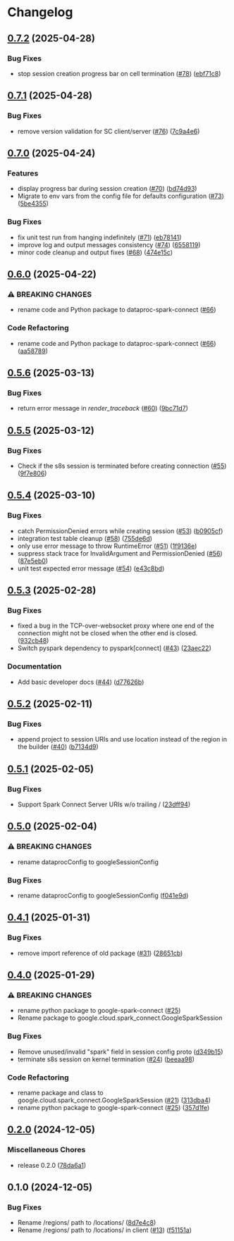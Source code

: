 # Changelog

## [0.7.2](https://github.com/GoogleCloudDataproc/dataproc-spark-connect-python/compare/v0.7.1...v0.7.2) (2025-04-28)


### Bug Fixes

* stop session creation progress bar on cell termination ([#78](https://github.com/GoogleCloudDataproc/dataproc-spark-connect-python/issues/78)) ([ebf71c8](https://github.com/GoogleCloudDataproc/dataproc-spark-connect-python/commit/ebf71c8163c5f3367f090dfab2a0dc0dbe0d941a))

## [0.7.1](https://github.com/GoogleCloudDataproc/dataproc-spark-connect-python/compare/v0.7.0...v0.7.1) (2025-04-28)


### Bug Fixes

* remove version validation for SC client/server ([#76](https://github.com/GoogleCloudDataproc/dataproc-spark-connect-python/issues/76)) ([7c9a4e6](https://github.com/GoogleCloudDataproc/dataproc-spark-connect-python/commit/7c9a4e6f30360c64f3aa3cddd29edc50ed49e37d))

## [0.7.0](https://github.com/GoogleCloudDataproc/dataproc-spark-connect-python/compare/v0.6.0...v0.7.0) (2025-04-24)


### Features

* display progress bar during session creation ([#70](https://github.com/GoogleCloudDataproc/dataproc-spark-connect-python/issues/70)) ([bd74d93](https://github.com/GoogleCloudDataproc/dataproc-spark-connect-python/commit/bd74d937702c1f2897023e4f3980996d7696fc9c))
* Migrate to env vars from the config file for defaults configuration ([#73](https://github.com/GoogleCloudDataproc/dataproc-spark-connect-python/issues/73)) ([5be4355](https://github.com/GoogleCloudDataproc/dataproc-spark-connect-python/commit/5be4355c0d27387fc22f9147269af98362a28622))


### Bug Fixes

* fix unit test run from hanging indefinitely ([#71](https://github.com/GoogleCloudDataproc/dataproc-spark-connect-python/issues/71)) ([eb78141](https://github.com/GoogleCloudDataproc/dataproc-spark-connect-python/commit/eb781413ff8728fffe88b2f9e31eae0e221a30cf))
* improve log and output messages consistency ([#74](https://github.com/GoogleCloudDataproc/dataproc-spark-connect-python/issues/74)) ([6558119](https://github.com/GoogleCloudDataproc/dataproc-spark-connect-python/commit/655811908b20695d86dc3bab9569cf058ef616d2))
* minor code cleanup and output fixes ([#68](https://github.com/GoogleCloudDataproc/dataproc-spark-connect-python/issues/68)) ([474e15c](https://github.com/GoogleCloudDataproc/dataproc-spark-connect-python/commit/474e15c57093fc958965f9cc365bbc34fc2e0302))

## [0.6.0](https://github.com/GoogleCloudDataproc/dataproc-spark-connect-python/compare/v0.5.6...v0.6.0) (2025-04-22)


### ⚠ BREAKING CHANGES

* rename code and Python package to dataproc-spark-connect ([#66](https://github.com/GoogleCloudDataproc/dataproc-spark-connect-python/issues/66))

### Code Refactoring

* rename code and Python package to dataproc-spark-connect ([#66](https://github.com/GoogleCloudDataproc/dataproc-spark-connect-python/issues/66)) ([aa58789](https://github.com/GoogleCloudDataproc/dataproc-spark-connect-python/commit/aa58789d67d31ccb62c1f711b37526bd935ecf77))

## [0.5.6](https://github.com/GoogleCloudDataproc/dataproc-spark-connect-python/compare/v0.5.5...v0.5.6) (2025-03-13)


### Bug Fixes

* return error message in _render_traceback_ ([#60](https://github.com/GoogleCloudDataproc/dataproc-spark-connect-python/issues/60)) ([9bc71d7](https://github.com/GoogleCloudDataproc/dataproc-spark-connect-python/commit/9bc71d7b2d4c081d0840ec72fdc1093920884584))

## [0.5.5](https://github.com/GoogleCloudDataproc/dataproc-spark-connect-python/compare/v0.5.4...v0.5.5) (2025-03-12)


### Bug Fixes

* Check if the s8s session is terminated before creating connection ([#55](https://github.com/GoogleCloudDataproc/dataproc-spark-connect-python/issues/55)) ([9f7e806](https://github.com/GoogleCloudDataproc/dataproc-spark-connect-python/commit/9f7e806580e0e27a8041247eb19a84aff3019b6c))

## [0.5.4](https://github.com/GoogleCloudDataproc/dataproc-spark-connect-python/compare/v0.5.3...v0.5.4) (2025-03-10)


### Bug Fixes

* catch PermissionDenied errors while creating session ([#53](https://github.com/GoogleCloudDataproc/dataproc-spark-connect-python/issues/53)) ([b0905cf](https://github.com/GoogleCloudDataproc/dataproc-spark-connect-python/commit/b0905cfd0916af2d92b892f206f6bc7275e78976))
* integration test table cleanup ([#58](https://github.com/GoogleCloudDataproc/dataproc-spark-connect-python/issues/58)) ([755de6d](https://github.com/GoogleCloudDataproc/dataproc-spark-connect-python/commit/755de6dc6f9da83702928b31356059f8c4d37104))
* only use error message to throw RuntimeError ([#51](https://github.com/GoogleCloudDataproc/dataproc-spark-connect-python/issues/51)) ([1f9136e](https://github.com/GoogleCloudDataproc/dataproc-spark-connect-python/commit/1f9136eda682cade422bc1fae68cc2b23273888c))
* suppress stack trace for InvalidArgument and PermissionDenied ([#56](https://github.com/GoogleCloudDataproc/dataproc-spark-connect-python/issues/56)) ([87e5eb0](https://github.com/GoogleCloudDataproc/dataproc-spark-connect-python/commit/87e5eb0be1874d9909e55f8ffa0893677c67a6ac))
* unit test expected error message ([#54](https://github.com/GoogleCloudDataproc/dataproc-spark-connect-python/issues/54)) ([e43c8bd](https://github.com/GoogleCloudDataproc/dataproc-spark-connect-python/commit/e43c8bddb28ca0c95c68dc19e0c8abfb24c34460))

## [0.5.3](https://github.com/GoogleCloudDataproc/dataproc-spark-connect-python/compare/v0.5.2...v0.5.3) (2025-02-28)


### Bug Fixes

* fixed a bug in the TCP-over-websocket proxy where  one end of the connection might not be closed when the other end is closed. ([932cb48](https://github.com/GoogleCloudDataproc/dataproc-spark-connect-python/commit/932cb482646cbec4acaead035a4f68750e4878ae))
* Switch pyspark dependency to pyspark[connect] ([#43](https://github.com/GoogleCloudDataproc/dataproc-spark-connect-python/issues/43)) ([23aec22](https://github.com/GoogleCloudDataproc/dataproc-spark-connect-python/commit/23aec22642a7d7e11999047e31fef4f2b90dd67b))


### Documentation

* Add basic developer docs ([#44](https://github.com/GoogleCloudDataproc/dataproc-spark-connect-python/issues/44)) ([d77626b](https://github.com/GoogleCloudDataproc/dataproc-spark-connect-python/commit/d77626b85d786660c20e0a8fd7f05decc64cf334))

## [0.5.2](https://github.com/GoogleCloudDataproc/dataproc-spark-connect-python/compare/v0.5.1...v0.5.2) (2025-02-11)


### Bug Fixes

* append project to session URIs and use location instead of the region in the builder ([#40](https://github.com/GoogleCloudDataproc/dataproc-spark-connect-python/issues/40)) ([b7134d9](https://github.com/GoogleCloudDataproc/dataproc-spark-connect-python/commit/b7134d90722f22b8511c46f861737f968fdb8eb0))

## [0.5.1](https://github.com/GoogleCloudDataproc/dataproc-spark-connect-python/compare/v0.5.0...v0.5.1) (2025-02-05)


### Bug Fixes

* Support Spark Connect Server URIs w/o trailing / ([23dff94](https://github.com/GoogleCloudDataproc/dataproc-spark-connect-python/commit/23dff94c204548a61efd49d33f7525efc27d186b))

## [0.5.0](https://github.com/GoogleCloudDataproc/dataproc-spark-connect-python/compare/v0.4.1...v0.5.0) (2025-02-04)


### ⚠ BREAKING CHANGES

* rename dataprocConfig to googleSessionConfig

### Bug Fixes

* rename dataprocConfig to googleSessionConfig ([f041e9d](https://github.com/GoogleCloudDataproc/dataproc-spark-connect-python/commit/f041e9d857d33634361bf2399a2f8b7790d04a76))

## [0.4.1](https://github.com/GoogleCloudDataproc/dataproc-spark-connect-python/compare/v0.4.0...v0.4.1) (2025-01-31)


### Bug Fixes

* remove import reference of old package ([#31](https://github.com/GoogleCloudDataproc/dataproc-spark-connect-python/issues/31)) ([28651cb](https://github.com/GoogleCloudDataproc/dataproc-spark-connect-python/commit/28651cb78ebb2c8bc7910afd0c17d8081e7d78f5))

## [0.4.0](https://github.com/GoogleCloudDataproc/dataproc-spark-connect-python/compare/v0.2.0...v0.4.0) (2025-01-29)


### ⚠ BREAKING CHANGES

* rename python package to google-spark-connect ([#25](https://github.com/GoogleCloudDataproc/dataproc-spark-connect-python/issues/25))
* Rename package to google.cloud.spark_connect.GoogleSparkSession

### Bug Fixes

* Remove unused/invalid "spark" field in session config proto ([d349b15](https://github.com/GoogleCloudDataproc/dataproc-spark-connect-python/commit/d349b159e7f00072f4003830246815a23b86d3be))
* terminate s8s session on kernel termination ([#24](https://github.com/GoogleCloudDataproc/dataproc-spark-connect-python/issues/24)) ([beeaa98](https://github.com/GoogleCloudDataproc/dataproc-spark-connect-python/commit/beeaa98ef60fa6f92c490ba0e8a69945c8bbf0b4))


### Code Refactoring

* rename package and class to google.cloud.spark_connect.GoogleSparkSession ([#21](https://github.com/GoogleCloudDataproc/dataproc-spark-connect-python/issues/21)) ([313dba4](https://github.com/GoogleCloudDataproc/dataproc-spark-connect-python/commit/313dba423f80c5b15535a40e239db1ab6e886ace))
* rename python package to google-spark-connect ([#25](https://github.com/GoogleCloudDataproc/dataproc-spark-connect-python/issues/25)) ([357d1fe](https://github.com/GoogleCloudDataproc/dataproc-spark-connect-python/commit/357d1fe8383040e506a251aa7b3af99a07752058))

## [0.2.0](https://github.com/GoogleCloudDataproc/dataproc-spark-connect-python/compare/v0.1.0...v0.2.0) (2024-12-05)


### Miscellaneous Chores

* release 0.2.0 ([78da6a1](https://github.com/GoogleCloudDataproc/dataproc-spark-connect-python/commit/78da6a180cfed022e66b53c642f025e5c015af1f))

## 0.1.0 (2024-12-05)


### Bug Fixes

* Rename /regions/ path to /locations/ ([8d7e4c8](https://github.com/GoogleCloudDataproc/dataproc-spark-connect-python/commit/8d7e4c88497eebb06949c6319b0e995a3f27ef0b))
* Rename /regions/ path to /locations/ in client ([#13](https://github.com/GoogleCloudDataproc/dataproc-spark-connect-python/issues/13)) ([f51151a](https://github.com/GoogleCloudDataproc/dataproc-spark-connect-python/commit/f51151a4f0eb63af9c593881f199a01a9c004023))
